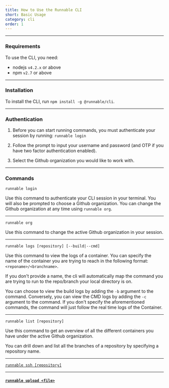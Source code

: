 ```yaml
---
title: How to Use the Runnable CLI
short: Basic Usage
category: cli
order: 1
---
```


---

### Requirements

To use the CLI, you need:

* nodejs `v4.2.x` or above
* npm `v2.7` or above

---

### Installation

To install the CLI, run `npm install -g @runnable/cli`.

---

### Authentication
1. Before you can start running commands, you must authenticate your session by running:
`runnable login`

2. Follow the prompt to input your username and password (and OTP if you have two factor authentication enabled).

3. Select the Github organization you would like to work with.

---

### Commands

`runnable login`

Use this command to authenticate your CLI session in your terminal. You will also be prompted to choose a Github organization. You can change the Github organization at any time using `runnable org`.

---

`runnable org`

Use this command to change the active Github organization in your session.

---

`runnable logs [repository] [--build|--cmd]`

Use this command to view the logs of a container. You can specify the name of the container you are trying to reach in the following format: `<reponame>/<branchname>`.

If you don't provide a name, the cli will automatically map the command you are trying to run to the repo/branch your local directory is on.

You can choose to view the build logs by adding the `-b` argument to the command. Conversely, you can view the CMD logs by adding the `-c` argument to the command. If you don't specify the aforementioned commands, the command will just follow the real time logs of the Container.

---

`runnable list [repository]`

Use this command to get an overview of all the different containers you have under the active Github organization.

You can drill down and list all the branches of a repository by specifying a repository name.

---

[`runnable ssh [repository]`](/docs/cli/starting-an-ssh-session)

---

#### [`runnable upload <file>`](/docs/cli/syncing-files-through-runnable-c-l-i)
